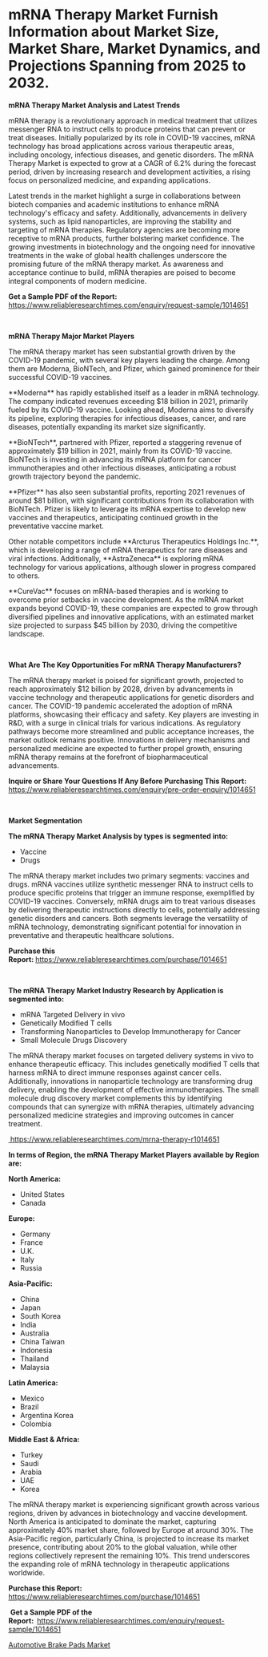 <p><h1>mRNA Therapy Market Furnish Information about Market Size, Market Share, Market Dynamics, and Projections Spanning from 2025 to 2032.</h1></p><p><strong>mRNA Therapy Market Analysis and Latest Trends</strong></p>
<p><p>mRNA therapy is a revolutionary approach in medical treatment that utilizes messenger RNA to instruct cells to produce proteins that can prevent or treat diseases. Initially popularized by its role in COVID-19 vaccines, mRNA technology has broad applications across various therapeutic areas, including oncology, infectious diseases, and genetic disorders. The mRNA Therapy Market is expected to grow at a CAGR of 6.2% during the forecast period, driven by increasing research and development activities, a rising focus on personalized medicine, and expanding applications. </p><p>Latest trends in the market highlight a surge in collaborations between biotech companies and academic institutions to enhance mRNA technology's efficacy and safety. Additionally, advancements in delivery systems, such as lipid nanoparticles, are improving the stability and targeting of mRNA therapies. Regulatory agencies are becoming more receptive to mRNA products, further bolstering market confidence. The growing investments in biotechnology and the ongoing need for innovative treatments in the wake of global health challenges underscore the promising future of the mRNA therapy market. As awareness and acceptance continue to build, mRNA therapies are poised to become integral components of modern medicine.</p></p>
<p><strong>Get a Sample PDF of the Report:&nbsp;</strong> <a href="https://www.reliableresearchtimes.com/enquiry/request-sample/1014651?utm_campaign=2237&utm_medium=2&utm_source=Github&utm_content=ia&utm_term=06032025&utm_id=mrna-therapy">https://www.reliableresearchtimes.com/enquiry/request-sample/1014651</a></p>
<p>&nbsp;</p>
<p><strong>mRNA Therapy Major Market Players</strong></p>
<p><p>The mRNA therapy market has seen substantial growth driven by the COVID-19 pandemic, with several key players leading the charge. Among them are Moderna, BioNTech, and Pfizer, which gained prominence for their successful COVID-19 vaccines. </p><p>**Moderna** has rapidly established itself as a leader in mRNA technology. The company indicated revenues exceeding $18 billion in 2021, primarily fueled by its COVID-19 vaccine. Looking ahead, Moderna aims to diversify its pipeline, exploring therapies for infectious diseases, cancer, and rare diseases, potentially expanding its market size significantly.</p><p>**BioNTech**, partnered with Pfizer, reported a staggering revenue of approximately $19 billion in 2021, mainly from its COVID-19 vaccine. BioNTech is investing in advancing its mRNA platform for cancer immunotherapies and other infectious diseases, anticipating a robust growth trajectory beyond the pandemic.</p><p>**Pfizer** has also seen substantial profits, reporting 2021 revenues of around $81 billion, with significant contributions from its collaboration with BioNTech. Pfizer is likely to leverage its mRNA expertise to develop new vaccines and therapeutics, anticipating continued growth in the preventative vaccine market.</p><p>Other notable competitors include **Arcturus Therapeutics Holdings Inc.**, which is developing a range of mRNA therapeutics for rare diseases and viral infections. Additionally, **AstraZeneca** is exploring mRNA technology for various applications, although slower in progress compared to others.</p><p>**CureVac** focuses on mRNA-based therapies and is working to overcome prior setbacks in vaccine development. As the mRNA market expands beyond COVID-19, these companies are expected to grow through diversified pipelines and innovative applications, with an estimated market size projected to surpass $45 billion by 2030, driving the competitive landscape.</p></p>
<p>&nbsp;</p>
<p><strong>What Are The Key Opportunities For mRNA Therapy Manufacturers?</strong></p>
<p><p>The mRNA therapy market is poised for significant growth, projected to reach approximately $12 billion by 2028, driven by advancements in vaccine technology and therapeutic applications for genetic disorders and cancer. The COVID-19 pandemic accelerated the adoption of mRNA platforms, showcasing their efficacy and safety. Key players are investing in R&D, with a surge in clinical trials for various indications. As regulatory pathways become more streamlined and public acceptance increases, the market outlook remains positive. Innovations in delivery mechanisms and personalized medicine are expected to further propel growth, ensuring mRNA therapy remains at the forefront of biopharmaceutical advancements.</p></p>
<p><strong>Inquire or Share Your Questions If Any Before Purchasing This Report:</strong> <a href="https://www.reliableresearchtimes.com/enquiry/pre-order-enquiry/1014651?utm_campaign=2237&utm_medium=2&utm_source=Github&utm_content=ia&utm_term=06032025&utm_id=mrna-therapy">https://www.reliableresearchtimes.com/enquiry/pre-order-enquiry/1014651</a></p>
<p>&nbsp;</p>
<p><strong>Market Segmentation</strong></p>
<p><strong>The mRNA Therapy Market Analysis by types is segmented into:</strong></p>
<p><ul><li>Vaccine</li><li>Drugs</li></ul></p>
<p><p>The mRNA therapy market includes two primary segments: vaccines and drugs. mRNA vaccines utilize synthetic messenger RNA to instruct cells to produce specific proteins that trigger an immune response, exemplified by COVID-19 vaccines. Conversely, mRNA drugs aim to treat various diseases by delivering therapeutic instructions directly to cells, potentially addressing genetic disorders and cancers. Both segments leverage the versatility of mRNA technology, demonstrating significant potential for innovation in preventative and therapeutic healthcare solutions.</p></p>
<p><strong>Purchase this Report:&nbsp;</strong><a href="https://www.reliableresearchtimes.com/purchase/1014651?utm_campaign=2237&utm_medium=2&utm_source=Github&utm_content=ia&utm_term=06032025&utm_id=mrna-therapy">https://www.reliableresearchtimes.com/purchase/1014651</a></p>
<p>&nbsp;</p>
<p><strong>The mRNA Therapy Market Industry Research by Application is segmented into:</strong></p>
<p><ul><li>mRNA Targeted Delivery in vivo</li><li>Genetically Modified T cells</li><li>Transforming Nanoparticles to Develop Immunotherapy for Cancer</li><li>Small Molecule Drugs Discovery</li></ul></p>
<p><p>The mRNA therapy market focuses on targeted delivery systems in vivo to enhance therapeutic efficacy. This includes genetically modified T cells that harness mRNA to direct immune responses against cancer cells. Additionally, innovations in nanoparticle technology are transforming drug delivery, enabling the development of effective immunotherapies. The small molecule drug discovery market complements this by identifying compounds that can synergize with mRNA therapies, ultimately advancing personalized medicine strategies and improving outcomes in cancer treatment.</p></p>
<p><a href="https://www.reliableresearchtimes.com/mrna-therapy-r1014651?utm_campaign=2237&utm_medium=2&utm_source=Github&utm_content=ia&utm_term=06032025&utm_id=mrna-therapy">&nbsp;https://www.reliableresearchtimes.com/mrna-therapy-r1014651</a></p>
<p><strong>In terms of Region, the mRNA Therapy Market Players available by Region are:</strong></p>
<p>
    <p> <strong> North America: </strong>
        <ul>
            <li>United States</li>
            <li>Canada</li>
        </ul>
        </p> 
    <p> <strong> Europe: </strong>
        <ul>
            <li>Germany</li>
            <li>France</li>
            <li>U.K.</li>
            <li>Italy</li>
            <li>Russia</li>
        </ul>
        </p> 
    <p> <strong> Asia-Pacific: </strong>
        <ul>
            <li>China</li>
            <li>Japan</li>
            <li>South Korea</li>
            <li>India</li>
            <li>Australia</li>
            <li>China Taiwan</li>
            <li>Indonesia</li>
            <li>Thailand</li>
            <li>Malaysia</li>
        </ul>
        </p> 
    <p> <strong> Latin America: </strong>
        <ul>
            <li>Mexico</li>
            <li>Brazil</li>
            <li>Argentina Korea</li>
            <li>Colombia</li>
        </ul>
        </p> 
    <p> <strong> Middle East & Africa: </strong>
        <ul>
            <li>Turkey</li>
            <li>Saudi</li>
            <li>Arabia</li>
            <li>UAE</li>
            <li>Korea</li>
        </ul>
    </p>
    </p>
<p><p>The mRNA therapy market is experiencing significant growth across various regions, driven by advances in biotechnology and vaccine development. North America is anticipated to dominate the market, capturing approximately 40% market share, followed by Europe at around 30%. The Asia-Pacific region, particularly China, is projected to increase its market presence, contributing about 20% to the global valuation, while other regions collectively represent the remaining 10%. This trend underscores the expanding role of mRNA technology in therapeutic applications worldwide.</p></p>
<p><strong>Purchase this Report: </strong><a href="https://www.reliableresearchtimes.com/purchase/1014651?utm_campaign=2237&utm_medium=2&utm_source=Github&utm_content=ia&utm_term=06032025&utm_id=mrna-therapy">https://www.reliableresearchtimes.com/purchase/1014651</a></p>
<p>&nbsp;<strong>Get a Sample PDF of the Report:&nbsp;&nbsp;</strong><a href="https://www.reliableresearchtimes.com/enquiry/request-sample/1014651?utm_campaign=2237&utm_medium=2&utm_source=Github&utm_content=ia&utm_term=06032025&utm_id=mrna-therapy">https://www.reliableresearchtimes.com/enquiry/request-sample/1014651</a></p>
<p><strong></strong></p>
<p><p><a href="https://github.com/mcfred89/Market-Research-Report-List-1/blob/main/automotive-brake-pads-market.md?utm_campaign=2237&utm_medium=2&utm_source=Github&utm_content=ia&utm_term=06032025&utm_id=mrna-therapy">Automotive Brake Pads Market</a></p></p>